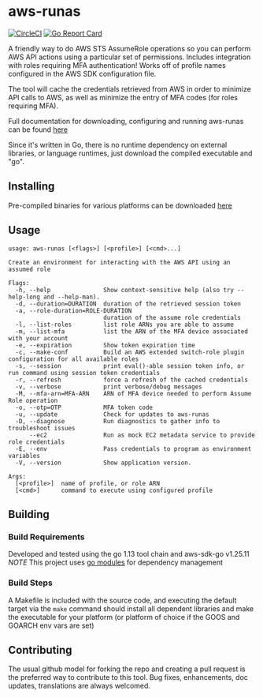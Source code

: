 # aws-runas

[![CircleCI](https://circleci.com/gh/mmmorris1975/aws-runas.svg?style=shield&circle-token=3b49323c5e6109720c3cf1d581b26cd36eb598ca)](https://circleci.com/gh/mmmorris1975/aws-runas)
[![Go Report Card](https://goreportcard.com/badge/github.com/mmmorris1975/aws-runas)](https://goreportcard.com/report/github.com/mmmorris1975/aws-runas)

A friendly way to do AWS STS AssumeRole operations so you can perform AWS API actions using a particular set of permissions.
Includes integration with roles requiring MFA authentication!  Works off of profile names configured in the AWS SDK configuration file.

The tool will cache the credentials retrieved from AWS in order to minimize API calls to AWS, as well as minimize the entry
of MFA codes (for roles requiring MFA).

Full documentation for downloading, configuring and running aws-runas can be found [here](https://mmmorris1975.github.io/aws-runas/)

Since it's written in Go, there is no runtime dependency on external libraries, or language runtimes, just download the
compiled executable and "go".


## Installing

Pre-compiled binaries for various platforms can be downloaded [here](https://github.com/mmmorris1975/aws-runas/releases/latest)

## Usage
    usage: aws-runas [<flags>] [<profile>] [<cmd>...]
    
    Create an environment for interacting with the AWS API using an assumed role
    
    Flags:
      -h, --help               Show context-sensitive help (also try --help-long and --help-man).
      -d, --duration=DURATION  duration of the retrieved session token
      -a, --role-duration=ROLE-DURATION  
                               duration of the assume role credentials
      -l, --list-roles         list role ARNs you are able to assume
      -m, --list-mfa           list the ARN of the MFA device associated with your account
      -e, --expiration         Show token expiration time
      -c, --make-conf          Build an AWS extended switch-role plugin configuration for all available roles
      -s, --session            print eval()-able session token info, or run command using session token credentials
      -r, --refresh            force a refresh of the cached credentials
      -v, --verbose            print verbose/debug messages
      -M, --mfa-arn=MFA-ARN    ARN of MFA device needed to perform Assume Role operation
      -o, --otp=OTP            MFA token code
      -u, --update             Check for updates to aws-runas
      -D, --diagnose           Run diagnostics to gather info to troubleshoot issues
          --ec2                Run as mock EC2 metadata service to provide role credentials
      -E, --env                Pass credentials to program as environment variables
      -V, --version            Show application version.
    
    Args:
      [<profile>]  name of profile, or role ARN
      [<cmd>]      command to execute using configured profile

## Building

### Build Requirements

Developed and tested using the go 1.13 tool chain and aws-sdk-go v1.25.11  
*NOTE* This project uses [go modules](https://github.com/golang/go/wiki/Modules) for dependency management

### Build Steps

A Makefile is included with the source code, and executing the default target via the `make` command should install all dependent
libraries and make the executable for your platform (or platform of choice if the GOOS and GOARCH env vars are set)

## Contributing

The usual github model for forking the repo and creating a pull request is the preferred way to
contribute to this tool.  Bug fixes, enhancements, doc updates, translations are always welcomed.
